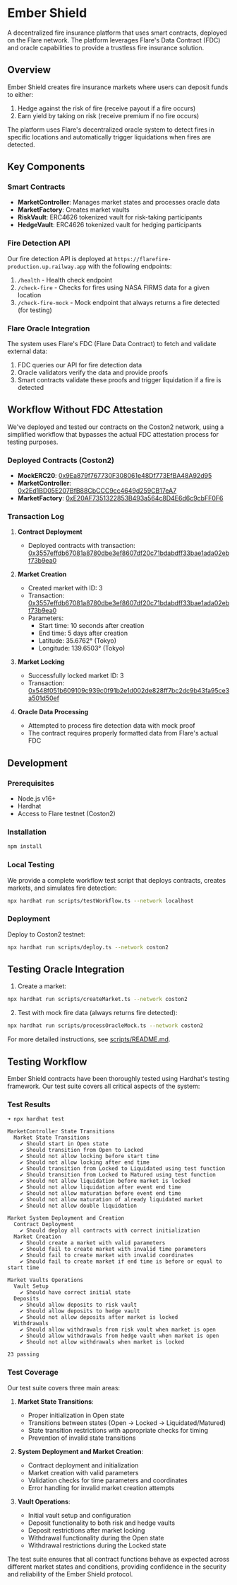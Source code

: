 # Ember Shield

A decentralized fire insurance platform that uses smart contracts, deployed on the Flare network. The platform leverages Flare's Data Contract (FDC) and oracle capabilities to provide a trustless fire insurance solution.

## Overview

Ember Shield creates fire insurance markets where users can deposit funds to either:
1. Hedge against the risk of fire (receive payout if a fire occurs)
2. Earn yield by taking on risk (receive premium if no fire occurs)

The platform uses Flare's decentralized oracle system to detect fires in specific locations and automatically trigger liquidations when fires are detected.

## Key Components

### Smart Contracts

- **MarketController**: Manages market states and processes oracle data
- **MarketFactory**: Creates market vaults
- **RiskVault**: ERC4626 tokenized vault for risk-taking participants
- **HedgeVault**: ERC4626 tokenized vault for hedging participants

### Fire Detection API

Our fire detection API is deployed at `https://flarefire-production.up.railway.app` with the following endpoints:

1. `/health` - Health check endpoint
2. `/check-fire` - Checks for fires using NASA FIRMS data for a given location
3. `/check-fire-mock` - Mock endpoint that always returns a fire detected (for testing)

### Flare Oracle Integration

The system uses Flare's FDC (Flare Data Contract) to fetch and validate external data:

1. FDC queries our API for fire detection data
2. Oracle validators verify the data and provide proofs
3. Smart contracts validate these proofs and trigger liquidation if a fire is detected

## Workflow Without FDC Attestation

We've deployed and tested our contracts on the Coston2 network, using a simplified workflow that bypasses the actual FDC attestation process for testing purposes.

### Deployed Contracts (Coston2)

- **MockERC20**: [0x9Ea879f767730F308061e48Df773EfBA48A92d95](https://coston2-explorer.flare.network/address/0x9Ea879f767730F308061e48Df773EfBA48A92d95)
- **MarketController**: [0x2Ed1BD05E207BfB88CbCCC9cc4649d259CB17eA7](https://coston2-explorer.flare.network/address/0x2Ed1BD05E207BfB88CbCCC9cc4649d259CB17eA7)
- **MarketFactory**: [0xE20AF7351322853B493a564c8D4E6d6c9cbFF0F6](https://coston2-explorer.flare.network/address/0xE20AF7351322853B493a564c8D4E6d6c9cbFF0F6)

### Transaction Log

1. **Contract Deployment**
   - Deployed contracts with transaction: [0x3557effdb67081a8780dbe3ef8607df20c71bdabdff33bae1ada02ebf73b9ea0](https://coston2-explorer.flare.network/tx/0x3557effdb67081a8780dbe3ef8607df20c71bdabdff33bae1ada02ebf73b9ea0)

2. **Market Creation**
   - Created market with ID: 3
   - Transaction: [0x3557effdb67081a8780dbe3ef8607df20c71bdabdff33bae1ada02ebf73b9ea0](https://coston2-explorer.flare.network/tx/0x3557effdb67081a8780dbe3ef8607df20c71bdabdff33bae1ada02ebf73b9ea0)
   - Parameters:
     - Start time: 10 seconds after creation
     - End time: 5 days after creation
     - Latitude: 35.6762° (Tokyo)
     - Longitude: 139.6503° (Tokyo)

3. **Market Locking**
   - Successfully locked market ID: 3
   - Transaction: [0x548f051b609109c939c0f91b2e1d002de828ff7bc2dc9b43fa95ce3a501d50ef](https://coston2-explorer.flare.network/tx/0x548f051b609109c939c0f91b2e1d002de828ff7bc2dc9b43fa95ce3a501d50ef)

4. **Oracle Data Processing**
   - Attempted to process fire detection data with mock proof
   - The contract requires properly formatted data from Flare's actual FDC

## Development

### Prerequisites

- Node.js v16+
- Hardhat
- Access to Flare testnet (Coston2)

### Installation

```bash
npm install
```

### Local Testing

We provide a complete workflow test script that deploys contracts, creates markets, and simulates fire detection:

```bash
npx hardhat run scripts/testWorkflow.ts --network localhost
```

### Deployment

Deploy to Coston2 testnet:

```bash
npx hardhat run scripts/deploy.ts --network coston2
```

## Testing Oracle Integration

1. Create a market:
```bash
npx hardhat run scripts/createMarket.ts --network coston2
```

2. Test with mock fire data (always returns fire detected):
```bash
npx hardhat run scripts/processOracleMock.ts --network coston2
```

For more detailed instructions, see [scripts/README.md](scripts/README.md).

## Testing Workflow

Ember Shield contracts have been thoroughly tested using Hardhat's testing framework. Our test suite covers all critical aspects of the system:

### Test Results

```
➜ npx hardhat test

MarketController State Transitions
  Market State Transitions
    ✔ Should start in Open state
    ✔ Should transition from Open to Locked
    ✔ Should not allow locking before start time
    ✔ Should not allow locking after end time
    ✔ Should transition from Locked to Liquidated using test function
    ✔ Should transition from Locked to Matured using test function
    ✔ Should not allow liquidation before market is locked
    ✔ Should not allow liquidation after event end time
    ✔ Should not allow maturation before event end time
    ✔ Should not allow maturation of already liquidated market
    ✔ Should not allow double liquidation

Market System Deployment and Creation
  Contract Deployment
    ✔ Should deploy all contracts with correct initialization
  Market Creation
    ✔ Should create a market with valid parameters
    ✔ Should fail to create market with invalid time parameters
    ✔ Should fail to create market with invalid coordinates
    ✔ Should fail to create market if end time is before or equal to start time

Market Vaults Operations
  Vault Setup
    ✔ Should have correct initial state
  Deposits
    ✔ Should allow deposits to risk vault
    ✔ Should allow deposits to hedge vault
    ✔ Should not allow deposits after market is locked
  Withdrawals
    ✔ Should allow withdrawals from risk vault when market is open
    ✔ Should allow withdrawals from hedge vault when market is open
    ✔ Should not allow withdrawals when market is locked

23 passing
```

### Test Coverage

Our test suite covers three main areas:

1. **Market State Transitions**:
   - Proper initialization in Open state
   - Transitions between states (Open → Locked → Liquidated/Matured)
   - State transition restrictions with appropriate checks for timing
   - Prevention of invalid state transitions

2. **System Deployment and Market Creation**:
   - Contract deployment and initialization
   - Market creation with valid parameters
   - Validation checks for time parameters and coordinates
   - Error handling for invalid market creation attempts

3. **Vault Operations**:
   - Initial vault setup and configuration
   - Deposit functionality to both risk and hedge vaults
   - Deposit restrictions after market locking
   - Withdrawal functionality during the Open state
   - Withdrawal restrictions during the Locked state

The test suite ensures that all contract functions behave as expected across different market states and conditions, providing confidence in the security and reliability of the Ember Shield protocol.